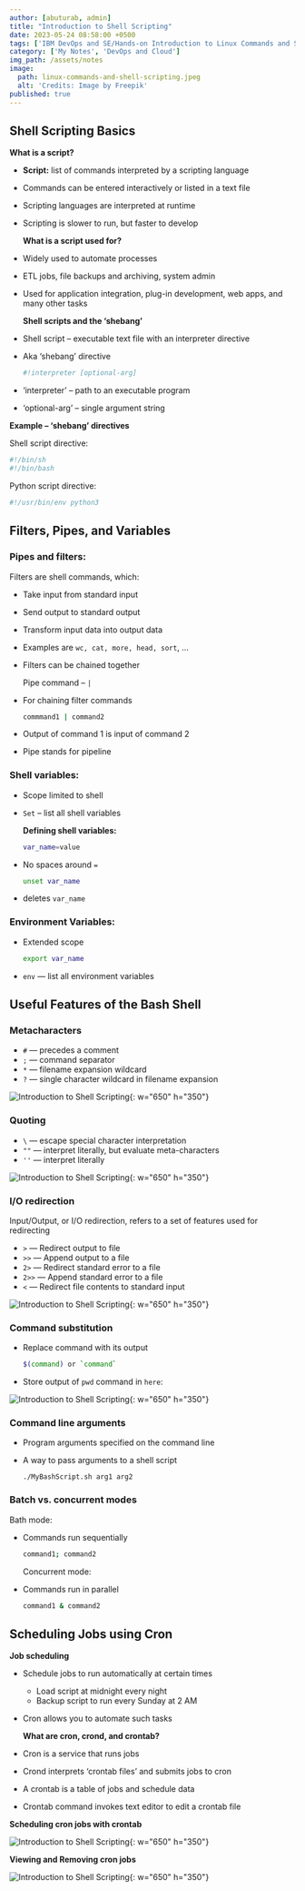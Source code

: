 ```yaml
---
author: [abuturab, admin]
title: "Introduction to Shell Scripting"
date: 2023-05-24 08:58:00 +0500
tags: ['IBM DevOps and SE/Hands-on Introduction to Linux Commands and Shell Scripting']
category: ['My Notes', 'DevOps and Cloud']
img_path: /assets/notes
image:
  path: linux-commands-and-shell-scripting.jpeg
  alt: 'Credits: Image by Freepik'
published: true
---
```


## **Shell Scripting Basics**
  
  **What is a script?**
- **Script:** list of commands interpreted by a scripting language
- Commands can be entered interactively or listed in a text file
- Scripting languages are interpreted at runtime
- Scripting is slower to run, but faster to develop
  
  **What is a script used for?**
- Widely used to automate processes
- ETL jobs, file backups and archiving, system admin
- Used for application integration, plug-in development, web apps, and many other tasks
  
  **Shell scripts and the ‘shebang’**
- Shell script – executable text file with an interpreter directive
- Aka ‘shebang’ directive
  
  ```bash
  #!interpreter [optional-arg]
  ```

- ‘interpreter’ – path to an executable program
- ‘optional-arg’ – single argument string
  
**Example – ‘shebang’ directives**
  
Shell script directive:
  
  ```sh
  #!/bin/sh
  #!/bin/bash
  ```
  
Python script directive:
  
  ```python
  #!/usr/bin/env python3
  ```

## **Filters, Pipes, and Variables**

### Pipes and filters:
  
  Filters are shell commands, which:
- Take input from standard input
- Send output to standard output
- Transform input data into output data
- Examples are `wc, cat, more, head, sort`, …
- Filters can be chained together
  
  Pipe command – `|`
- For chaining filter commands
  
  ```bash
  commmand1 | command2
  ```

- Output of command 1 is input of command 2
- Pipe stands for pipeline

### Shell variables:

- Scope limited to shell
- `Set` – list all shell variables
  
  **Defining shell variables:**
  
  ```bash
  var_name=value
  ```

- No spaces around `=`
  
  ```bash
  unset var_name
  ```

- deletes `var_name`

### Environment Variables:

- Extended scope
  
  ```bash
  export var_name
  ```

- `env` — list all environment variables

## **Useful Features of the Bash Shell**

### Metacharacters

- `#` — precedes a comment
- `;` — command separator
- `*` — filename expansion wildcard
- `?` — single character wildcard in filename expansion
  
![Introduction to Shell Scripting](Introduction%20to%20Shell%20Scripting.png){: w="650" h="350"}

### Quoting

- `\` — escape special character interpretation
- `""` — interpret literally, but evaluate meta-characters
- `''` — interpret literally
  
![Introduction to Shell Scripting](Introduction%20to%20Shell%20Scripting-1.png){: w="650" h="350"}

### I/O redirection
  
Input/Output, or I/O redirection, refers to a set of features used for redirecting
- `>` — Redirect output to file
- `>>` — Append output to a file
- `2>` — Redirect standard error to a file
- `2>>` — Append standard error to a file
- `<` — Redirect file contents to standard input
  
![Introduction to Shell Scripting](Introduction%20to%20Shell%20Scripting-2.png){: w="650" h="350"}

### Command substitution

- Replace command with its output
  
  ```bash
  $(command) or `command`
  ```

- Store output of `pwd` command in `here`:
  
![Introduction to Shell Scripting](Introduction%20to%20Shell%20Scripting-3.png){: w="650" h="350"}

### Command line arguments

- Program arguments specified on the command line
- A way to pass arguments to a shell script
  
  ```console
  ./MyBashScript.sh arg1 arg2
  ```

### Batch vs. concurrent modes
  
  Bath mode:
- Commands run sequentially
  
  ```bash
  command1; command2
  ```
  
  Concurrent mode:
- Commands run in parallel
  
  ```bash
  command1 & command2
  ```

## **Scheduling Jobs using Cron**
  
  **Job scheduling**
- Schedule jobs to run automatically at certain times
	- Load script at midnight every night
	- Backup script to run every Sunday at 2 AM
- Cron allows you to automate such tasks
  
  **What are cron, crond, and crontab?**
- Cron is a service that runs jobs
- Crond interprets ‘crontab files’ and submits jobs to cron
- A crontab is a table of jobs and schedule data
- Crontab command invokes text editor to edit a crontab file
  
**Scheduling cron jobs with crontab**

![Introduction to Shell Scripting](Introduction%20to%20Shell%20Scripting-4.png){: w="650" h="350"}

**Viewing and Removing cron jobs**

![Introduction to Shell Scripting](Introduction%20to%20Shell%20Scripting-5.png){: w="650" h="350"}